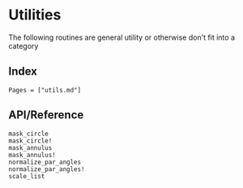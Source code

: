 # Utilities

The following routines are general utility or otherwise don't fit into a category

## Index

```@index
Pages = ["utils.md"]
```

## API/Reference

```@docs
mask_circle
mask_circle!
mask_annulus
mask_annulus!
normalize_par_angles
normalize_par_angles!
scale_list
```
